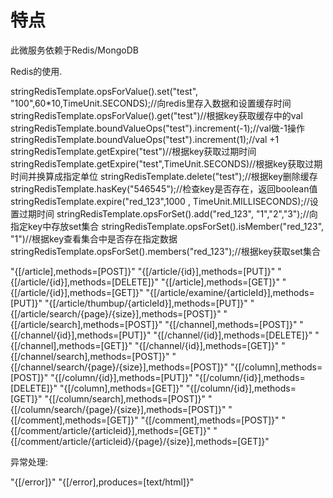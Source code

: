 
# 特点

此微服务依赖于Redis/MongoDB

Redis的使用.

stringRedisTemplate.opsForValue().set("test", "100",60*10,TimeUnit.SECONDS);//向redis里存入数据和设置缓存时间
stringRedisTemplate.opsForValue().get("test")//根据key获取缓存中的val
stringRedisTemplate.boundValueOps("test").increment(-1);//val做-1操作
stringRedisTemplate.boundValueOps("test").increment(1);//val +1
stringRedisTemplate.getExpire("test")//根据key获取过期时间
stringRedisTemplate.getExpire("test",TimeUnit.SECONDS)//根据key获取过期时间并换算成指定单位
stringRedisTemplate.delete("test");//根据key删除缓存
stringRedisTemplate.hasKey("546545");//检查key是否存在，返回boolean值
stringRedisTemplate.expire("red_123",1000 , TimeUnit.MILLISECONDS);//设置过期时间
stringRedisTemplate.opsForSet().add("red_123", "1","2","3");//向指定key中存放set集合
stringRedisTemplate.opsForSet().isMember("red_123", "1")//根据key查看集合中是否存在指定数据
stringRedisTemplate.opsForSet().members("red_123");//根据key获取set集合



 "{[/article],methods=[POST]}" 
 "{[/article/{id}],methods=[PUT]}" 
 "{[/article/{id}],methods=[DELETE]}" 
 "{[/article],methods=[GET]}" 
 "{[/article/{id}],methods=[GET]}" 
 "{[/article/examine/{articleId}],methods=[PUT]}" 
 "{[/article/thumbup/{articleId}],methods=[PUT]}" 
 "{[/article/search/{page}/{size}],methods=[POST]}" 
 "{[/article/search],methods=[POST]}"
 "{[/channel],methods=[POST]}" 
 "{[/channel/{id}],methods=[PUT]}" 
 "{[/channel/{id}],methods=[DELETE]}" 
 "{[/channel],methods=[GET]}" 
 "{[/channel/{id}],methods=[GET]}" 
 "{[/channel/search],methods=[POST]}" 
 "{[/channel/search/{page}/{size}],methods=[POST]}" 
 "{[/column],methods=[POST]}"
 "{[/column/{id}],methods=[PUT]}" 
 "{[/column/{id}],methods=[DELETE]}" 
 "{[/column],methods=[GET]}" 
 "{[/column/{id}],methods=[GET]}" 
 "{[/column/search],methods=[POST]}" 
 "{[/column/search/{page}/{size}],methods=[POST]}" 
 "{[/comment],methods=[GET]}" 
 "{[/comment],methods=[POST]}" 
 "{[/comment/article/{articleid}],methods=[GET]}" 
 "{[/comment/article/{articleid}/{page}/{size}],methods=[GET]}" 
 
 异常处理:
 
 "{[/error]}" 
 "{[/error],produces=[text/html]}" 

